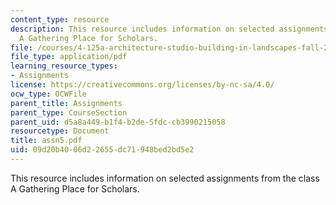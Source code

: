 ```yaml
---
content_type: resource
description: This resource includes information on selected assignments from the class
  A Gathering Place for Scholars.
file: /courses/4-125a-architecture-studio-building-in-landscapes-fall-2005/09d20b4006d22655dc71948bed2bd5e2_assn5.pdf
file_type: application/pdf
learning_resource_types:
- Assignments
license: https://creativecommons.org/licenses/by-nc-sa/4.0/
ocw_type: OCWFile
parent_title: Assignments
parent_type: CourseSection
parent_uid: d5a8a449-b1f4-b2de-5fdc-cb3990215058
resourcetype: Document
title: assn5.pdf
uid: 09d20b40-06d2-2655-dc71-948bed2bd5e2
---
```

This resource includes information on selected assignments from the class A Gathering Place for Scholars.